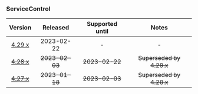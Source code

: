 ### ServiceControl

| Version   | Released       | Supported until   | Notes                             |
|:---------:|:--------------:|:-----------------:|:---------------------------------:|
| [4.29.x](https://www.nuget.org/packages/Particular.PlatformSample.ServiceControl/4.29.0) | 2023-02-22     | -                 | -                                 |
| [~~4.28.x~~](https://www.nuget.org/packages/Particular.PlatformSample.ServiceControl/4.28.4) | ~~2023-02-03~~ | ~~2023-02-22~~    | ~~Superseded by 4.29.x~~          |
| [~~4.27.x~~](https://www.nuget.org/packages/Particular.PlatformSample.ServiceControl/4.27.7) | ~~2023-01-18~~ | ~~2023-02-03~~    | ~~Superseded by 4.28.x~~          |


